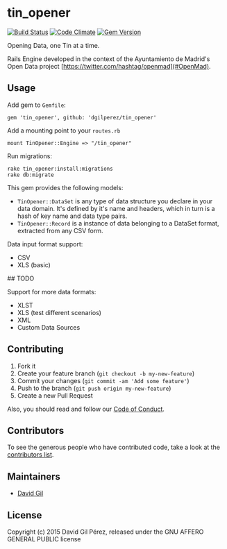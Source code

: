 # tin_opener
[![Build Status](https://travis-ci.org/dgilperez/tin_opener.svg?branch=master)](https://travis-ci.org/dgilperez/tin_opener)
[![Code Climate](https://codeclimate.com/github/dgilperez/tin_opener/badges/gpa.svg)](https://codeclimate.com/github/dgilperez/tin_opener)
[![Gem Version](https://badge.fury.io/rb/tin_opener.svg)](https://badge.fury.io/rb/tin_opener)

Opening Data, one Tin at a time.

Rails Engine developed in the context of the Ayuntamiento de Madrid's Open Data project [https://twitter.com/hashtag/openmad](#OpenMad).

## Usage

Add gem to `Gemfile`:

    gem 'tin_opener', github: 'dgilperez/tin_opener'

Add a mounting point to your `routes.rb`

    mount TinOpener::Engine => "/tin_opener"

Run migrations:

    rake tin_opener:install:migrations
    rake db:migrate

This gem provides the following models:

* `TinOpener::DataSet` is any type of data structure you declare in your data domain. It's defined by it's name and headers, which in turn is a hash of key name and data type pairs.
* `TinOpener::Record` is a instance of data belonging to a DataSet format, extracted from any CSV form.

Data input format support:

* CSV
* XLS (basic)

## TODO

Support for more data formats:

* XLST
* XLS (test different scenarios)
* XML
* Custom Data Sources

## Contributing

1. Fork it
2. Create your feature branch (`git checkout -b my-new-feature`)
3. Commit your changes (`git commit -am 'Add some feature'`)
4. Push to the branch (`git push origin my-new-feature`)
5. Create a new Pull Request

Also, you should read and follow our [Code of Conduct](https://github.com/dgilperez/tin_opener/blob/master/CODE_OF_CONDUCT.md).

## Contributors

To see the generous people who have contributed code, take a look at the [contributors list](http://github.com/dgilperez/tin_opener/contributors).

## Maintainers

* [David Gil](http://github.com/dgilperez)

## License

Copyright (c) 2015 David Gil Pérez, released under the GNU AFFERO GENERAL PUBLIC license
